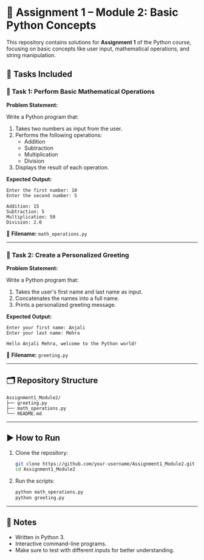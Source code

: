 # 🐍 Assignment 1 – Module 2: Basic Python Concepts

This repository contains solutions for **Assignment 1** of the Python course, focusing on basic concepts like user input, mathematical operations, and string manipulation.

## 📌 Tasks Included

### 🔢 Task 1: Perform Basic Mathematical Operations

**Problem Statement:**

Write a Python program that:

1. Takes two numbers as input from the user.
2. Performs the following operations:
   - Addition
   - Subtraction
   - Multiplication
   - Division
3. Displays the result of each operation.

**Expected Output:**
```
Enter the first number: 10  
Enter the second number: 5  

Addition: 15  
Subtraction: 5  
Multiplication: 50  
Division: 2.0
```

📄 **Filename:** `math_operations.py`

---

### 🙋 Task 2: Create a Personalized Greeting

**Problem Statement:**

Write a Python program that:

1. Takes the user's first name and last name as input.
2. Concatenates the names into a full name.
3. Prints a personalized greeting message.

**Expected Output:**
```
Enter your first name: Anjali  
Enter your last name: Mehra  

Hello Anjali Mehra, welcome to the Python world!
```

📄 **Filename:** `greeting.py`

---

## 🗂️ Repository Structure

```
Assignment1_Module2/
├── greeting.py
├── math_operations.py
└── README.md
```

---

## ▶️ How to Run

1. Clone the repository:
   ```bash
   git clone https://github.com/your-username/Assignment1_Module2.git
   cd Assignment1_Module2
   ```

2. Run the scripts:
   ```bash
   python math_operations.py
   python greeting.py
   ```

---

## 🧠 Notes

- Written in Python 3.
- Interactive command-line programs.
- Make sure to test with different inputs for better understanding.
